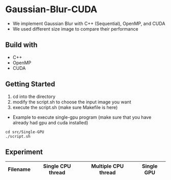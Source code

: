 # Gaussian-Blur-CUDA
- We implement Gaussian Blur with C++ (Sequential), OpenMP, and CUDA
- We used different size image to compare their performance

## Build with
- C++
- OpenMP
- CUDA

## Getting Started
1. cd into the directory
2. modify the script.sh to choose the input image you want
3. execute the script.sh (make sure Makefile is here)</br>
- Example to execute single-gpu program (make sure that you have already had gpu and cuda installed)

```
cd src/Single-GPU
./script.sh
```

## Experiment
Filename  |Single CPU thread|Multiple CPU thread|Single GPU
:----------:|:-----------------:|:-------------------:|:----------:
